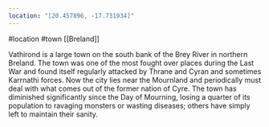```yaml
---
location: "[20.457896, -17.731934]"
---
```

 #location #town [[Breland]]

Vathirond is a large town on the south bank of the Brey River in northern Breland. The town was one of the most fought over places during the Last War and found itself regularly attacked by Thrane and Cyran and sometimes Karrnathi forces. Now the city lies near the Mournland and periodically must deal with what comes out of the former nation of Cyre. The town has diminished significantly since the Day of Mourning, losing a quarter of its population to ravaging monsters or wasting diseases; others have simply left to maintain their sanity.
